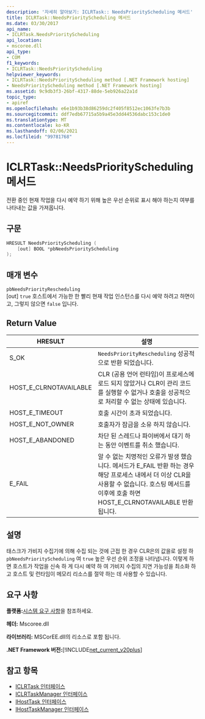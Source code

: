```yaml
---
description: '자세히 알아보기: ICLRTask:: NeedsPriorityScheduling 메서드'
title: ICLRTask::NeedsPriorityScheduling 메서드
ms.date: 03/30/2017
api_name:
- ICLRTask.NeedsPriorityScheduling
api_location:
- mscoree.dll
api_type:
- COM
f1_keywords:
- ICLRTask::NeedsPriorityScheduling
helpviewer_keywords:
- ICLRTask::NeedsPriorityScheduling method [.NET Framework hosting]
- NeedsPriorityScheduling method [.NET Framework hosting]
ms.assetid: 9c9db3f3-26bf-4317-88de-5eb926a22a1d
topic_type:
- apiref
ms.openlocfilehash: e6e1b93b38d86259dc2f405f8512ec1063fe7b3b
ms.sourcegitcommit: ddf7edb67715a5b9a45e3dd44536dabc153c1de0
ms.translationtype: MT
ms.contentlocale: ko-KR
ms.lasthandoff: 02/06/2021
ms.locfileid: "99781768"
---
```

# <a name="iclrtaskneedspriorityscheduling-method"></a>ICLRTask::NeedsPriorityScheduling 메서드

전환 중인 현재 작업을 다시 예약 하기 위해 높은 우선 순위로 표시 해야 하는지 여부를 나타내는 값을 가져옵니다.  
  
## <a name="syntax"></a>구문  
  
```cpp  
HRESULT NeedsPriorityScheduling (  
    [out] BOOL *pbNeedsPriorityScheduling  
);  
```  
  
## <a name="parameters"></a>매개 변수  

 `pbNeedsPriorityRescheduling`  
 [out] `true` 호스트에서 가능한 한 빨리 현재 작업 인스턴스를 다시 예약 하려고 하면이 고, 그렇지 않으면 `false` 입니다.  
  
## <a name="return-value"></a>Return Value  
  
|HRESULT|설명|  
|-------------|-----------------|  
|S_OK|`NeedsPriorityRescheduling` 성공적으로 반환 되었습니다.|  
|HOST_E_CLRNOTAVAILABLE|CLR (공용 언어 런타임)이 프로세스에 로드 되지 않았거나 CLR이 관리 코드를 실행할 수 없거나 호출을 성공적으로 처리할 수 없는 상태에 있습니다.|  
|HOST_E_TIMEOUT|호출 시간이 초과 되었습니다.|  
|HOST_E_NOT_OWNER|호출자가 잠금을 소유 하지 않습니다.|  
|HOST_E_ABANDONED|차단 된 스레드나 파이버에서 대기 하는 동안 이벤트를 취소 했습니다.|  
|E_FAIL|알 수 없는 치명적인 오류가 발생 했습니다. 메서드가 E_FAIL 반환 하는 경우 해당 프로세스 내에서 더 이상 CLR을 사용할 수 없습니다. 호스팅 메서드를 이후에 호출 하면 HOST_E_CLRNOTAVAILABLE 반환 됩니다.|  
  
## <a name="remarks"></a>설명  

 태스크가 가비지 수집기에 의해 수집 되는 것에 근접 한 경우 CLR은의 값을로 설정 하 `pbNeedsPriorityScheduling` 여 `true` 높은 우선 순위 조정을 나타냅니다. 이렇게 하면 호스트가 작업을 신속 하 게 다시 예약 하 여 가비지 수집의 지연 가능성을 최소화 하 고 호스트 및 런타임이 메모리 리소스를 절약 하는 데 사용할 수 있습니다.  
  
## <a name="requirements"></a>요구 사항  

 **플랫폼:**[시스템 요구 사항](../../get-started/system-requirements.md)을 참조하세요.  
  
 **헤더:** Mscoree.dll  
  
 **라이브러리:** MSCorEE.dll의 리소스로 포함 됩니다.  
  
 **.NET Framework 버전:**[!INCLUDE[net_current_v20plus](../../../../includes/net-current-v20plus-md.md)]  
  
## <a name="see-also"></a>참고 항목

- [ICLRTask 인터페이스](iclrtask-interface.md)
- [ICLRTaskManager 인터페이스](iclrtaskmanager-interface.md)
- [IHostTask 인터페이스](ihosttask-interface.md)
- [IHostTaskManager 인터페이스](ihosttaskmanager-interface.md)
